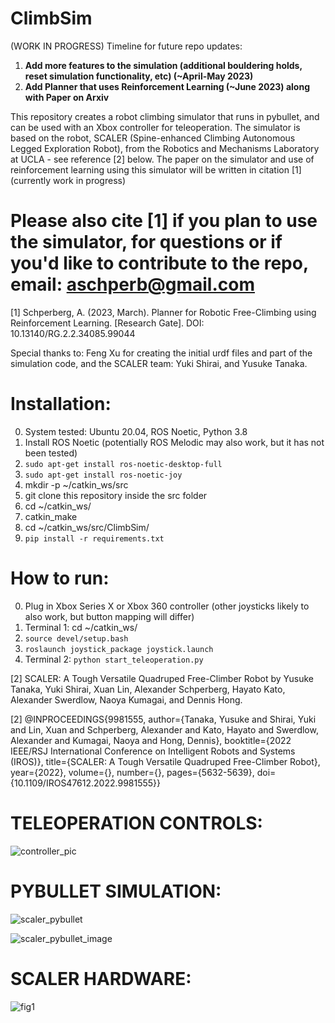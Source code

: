 # ClimbSim
(WORK IN PROGRESS) 
Timeline for future repo updates:

1. **Add more features to the simulation (additional bouldering holds, reset simulation functionality, etc) (~April-May 2023)**
2. **Add Planner that uses Reinforcement Learning (~June 2023) along with Paper on Arxiv**

This repository creates a robot climbing simulator that runs in pybullet, and can be used with an Xbox controller for teleoperation. The simulator is based on the robot, SCALER (Spine-enhanced Climbing Autonomous Legged Exploration Robot), from the Robotics and Mechanisms Laboratory at UCLA - see reference [2] below. The paper on the simulator and use of reinforcement learning using this simulator will be written in citation [1] (currently work in progress)

# Please also cite [1] if you plan to use the simulator, for questions or if you'd like to contribute to the repo, email: aschperb@gmail.com
[1] Schperberg, A. (2023, March). Planner for Robotic Free-Climbing using Reinforcement Learning. [Research Gate]. DOI: 10.13140/RG.2.2.34085.99044

Special thanks to: Feng Xu for creating the initial urdf files and part of the simulation code, and the SCALER team: Yuki Shirai, and Yusuke Tanaka. 

# Installation:
0. System tested: Ubuntu 20.04, ROS Noetic, Python 3.8
1. Install ROS Noetic (potentially ROS Melodic may also work, but it has not been tested)
2. `sudo apt-get install ros-noetic-desktop-full`
3. `sudo apt-get install ros-noetic-joy`
4. mkdir -p ~/catkin_ws/src
5. git clone this repository inside the src folder
5. cd ~/catkin_ws/
6. catkin_make
7. cd ~/catkin_ws/src/ClimbSim/
7. `pip install -r requirements.txt`

# How to run:
0. Plug in Xbox Series X or Xbox 360 controller (other joysticks likely to also work, but button mapping will differ)
1. Terminal 1: cd ~/catkin_ws/
2. `source devel/setup.bash`
3. `roslaunch joystick_package joystick.launch` 
4. Terminal 2: `python start_teleoperation.py` 

[2] SCALER: A Tough Versatile Quadruped Free-Climber Robot by Yusuke Tanaka, Yuki Shirai, Xuan Lin, Alexander Schperberg, Hayato Kato, Alexander Swerdlow, Naoya Kumagai, and Dennis Hong.

[2] @INPROCEEDINGS{9981555,
  author={Tanaka, Yusuke and Shirai, Yuki and Lin, Xuan and Schperberg, Alexander and Kato, Hayato and Swerdlow, Alexander and Kumagai, Naoya and Hong, Dennis},
  booktitle={2022 IEEE/RSJ International Conference on Intelligent Robots and Systems (IROS)}, 
  title={SCALER: A Tough Versatile Quadruped Free-Climber Robot}, 
  year={2022},
  volume={},
  number={},
  pages={5632-5639},
  doi={10.1109/IROS47612.2022.9981555}}
  
# TELEOPERATION CONTROLS:
![controller_pic](https://user-images.githubusercontent.com/45216484/228128498-df4d9325-ccb0-4a3b-a78c-03ba3c310ff3.png)

# PYBULLET SIMULATION:
![scaler_pybullet](https://user-images.githubusercontent.com/45216484/228128792-0e7c5af4-88ba-447f-bd9d-e62b83d4b410.jpg)

![scaler_pybullet_image](https://user-images.githubusercontent.com/45216484/228128799-3eeca61f-751b-45f8-8be6-2d697cc8a326.jpg)

# SCALER HARDWARE:
![fig1](https://user-images.githubusercontent.com/45216484/217659832-07cfde0b-ca75-406e-838b-7c108fecc7cc.jpg)
